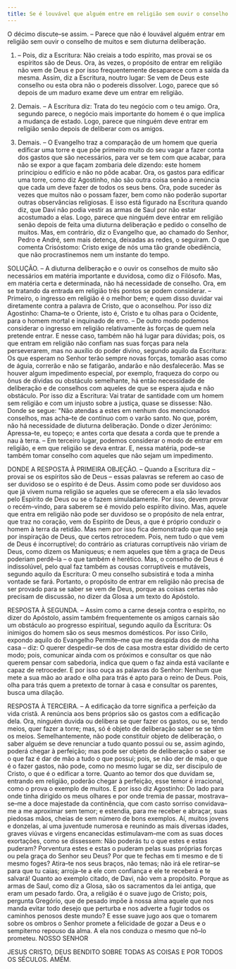 ```yaml
---
title: Se é louvável que alguém entre em religião sem ouvir o conselho de muitos e sem diuturna deliberação
---
```


O décimo discute–se assim. – Parece que não é louvável alguém entrar em religião sem ouvir o conselho de muitos e sem diuturna deliberação.  

1. – Pois, diz a Escritura: Não creiais a todo espírito, mas provai se os espíritos são de Deus. Ora, às vezes, o propósito de entrar em religião não vem de Deus e por isso frequentemente desaparece com a saída da mesma. Assim, diz a Escritura, noutro lugar: Se vem de Deus este conselho ou esta obra não o podereis dissolver. Logo, parece que só depois de um maduro exame deve um entrar em religião.  

2. Demais. – A Escritura diz: Trata do teu negócio com o teu amigo. Ora, segundo parece, o negócio mais importante do homem é o que implica a mudança de estado. Logo, parece que ninguém deve entrar em religião senão depois de deliberar com os amigos.  

3. Demais. – O Evangelho traz a comparação de um homem que queria edificar uma torre e que põe primeiro muito do seu vagar a fazer conta dos gastos que são necessários, para ver se tem com que acabar, para não se expor a que façam zombaria dele dizendo: este homem principiou o edifício e não no pôde acabar. Ora, os gastos para edificar uma torre, como diz Agostinho, não são outra coisa senão a renúncia que cada um deve fazer de todos os seus bens. Ora, pode suceder às vezes que muitos não o possam fazer, bem como não poderão suportar outras observâncias religiosas. E isso está figurado na Escritura quando diz, que Davi não podia vestir as armas de Saul por não estar acostumado a elas. Logo, parece que ninguém deve entrar em religião senão depois de feita uma diuturna deliberação e pedido o conselho de muitos.  Mas, em contrário, diz o Evangelho que, ao chamado do Senhor, Pedro e André, sem mais detença, deixadas as redes, o seguiram. O que comenta Crisóstomo: Cristo exige de nós uma tão grande obediência, que não procrastinemos nem um instante do tempo.  

SOLUÇÃO. – A diuturna deliberação e o ouvir os conselhos de muito são necessários em matéria importante e duvidosa, como diz o Filósofo. Mas, em matéria certa e determinada, não há necessidade de conselho. Ora, em se tratando da entrada em religião três pontos se podem considerar. – Primeiro, o ingresso em religião é o melhor bem; e quem disso duvidar vai diretamente contra a palavra de Cristo, que o aconselhou. Por isso diz Agostinho: Chama–te o Oriente, isto é, Cristo e tu olhas para o Ocidente, para o homem mortal e inquinado de erro. – De outro modo podemos considerar o ingresso em religião relativamente às forças de quem nela pretende entrar. E nesse caso, também não há lugar para dúvidas; pois, os que entram em religião não confiam nas suas forças para nela perseverarem, mas no auxílio do poder divino, segundo aquilo da Escritura: Os que esperam no Senhor terão sempre novas forças, tomarão asas como de águia, correrão e não se fatigarão, andarão e não desfalecerão. Mas se houver algum impedimento especial, por exemplo, fraqueza do corpo ou ônus de dívidas ou obstáculo semelhante, há então necessidade de deliberação e de conselhos com aqueles de que se espera ajuda e não obstáculo. Por isso diz a Escritura: Vai tratar de santidade com um homem sem religião e com um injusto sobre a justiça, quase se dissesse: Não. Donde se segue: "Não atendas a estes em nenhum dos mencionados conselhos, mas acha–te de contínuo com o varão santo. No que, porém, não há necessidade de diuturna deliberação. Donde o dizer Jerónimo: Apressa–te, eu topeço; e antes corta que desata a corda que te prende a nau à terra. – Em terceiro lugar, podemos considerar o modo de entrar em religião, e em que religião se deva entrar. E, nessa matéria, pode–se também tomar conselho com aqueles que não sejam um impedimento.  

DONDE A RESPOSTA À PRIMEIRA OBJEÇÃO. – Quando a Escritura diz – provai se os espíritos são de Deus – essas palavras se referem ao caso de ser duvidoso se o espírito é de Deus. Assim como pode ser duvidoso aos que já vivem numa religião se aqueles que se oferecem a ela são levados pelo Espírito de Deus ou se o fazem simuladamente. Por isso, devem provar o recém–vindo, para saberem se é movido pelo espírito divino. Mas, aquele que entra em religião não pode ser duvidoso se o propósito de nela entrar, que traz no coração, vem do Espírito de Deus, a que é próprio conduzir o homem à terra da retidão. Mas nem por isso fica demonstrado que não seja por inspiração de Deus, que certos retrocedem. Pois, nem tudo o que vem de Deus é incorruptível; do contrário as criaturas corruptíveis não viriam de Deus, como dizem os Maniqueus; e nem aqueles que têm a graça de Deus poderiam perdê–la – o que também é herético. Mas, o conselho de Deus é indissolúvel, pelo qual faz também as cousas corruptíveis e mutáveis, segundo aquilo da Escritura: O meu conselho subsistirá e toda a minha vontade se fará. Portanto, o propósito de entrar em religião não precisa de ser provado para se saber se vem de Deus, porque as coisas certas não precisam de discussão, no dizer da Glosa a um texto do Apóstolo.  

RESPOSTA À SEGUNDA. – Assim como a carne deseja contra o espírito, no dizer do Apóstolo, assim também frequentemente os amigos carnais são um obstáculo ao progresso espiritual, segundo aquilo da Escritura: Os inimigos do homem são os seus mesmos domésticos. Por isso Cirilo, expondo aquilo do Evangelho Permite–me que me despida dos de minha casa – diz: O querer despedir–se dos de casa mostra estar dividido de certo modo; pois, comunicar ainda com os próximos e consultar os que não querem pensar com sabedoria, indica que quem o faz ainda está vacilante e capaz de retroceder. E por isso ouça as palavras do Senhor: Nenhum que mete a sua mão ao arado e olha para trás é apto para o reino de Deus. Pois, olha para trás quem a pretexto de tornar à casa e consultar os parentes, busca uma dilação.  

RESPOSTA À TERCEIRA. – A edificação da torre significa a perfeição da vida cristã. A renúncia aos bens próprios são os gastos com a edificação dela. Ora, ninguém duvida ou delibera se quer fazer os gastos, ou se, tendo meios, quer fazer a torre; mas, só é objeto de deliberação saber se se têm os meios. Semelhantemente, não pode constituir objeto de deliberação, o saber alguém se deve renunciar a tudo quanto possui ou se, assim agindo, poderá chegar à perfeição; mas pode ser objeto de deliberação o saber se o que faz é dar de mão a tudo o que possui; pois, se não der de mão, o que é o fazer gastos, não pode, como no mesmo lugar se diz, ser discípulo de Cristo, o que é o edificar a torre.  Quanto ao temor dos que duvidam se, entrando em religião, poderão chegar à perfeição, esse temor é irracional, como o prova o exemplo de muitos. E por isso diz Agostinho: Do lado para onde tinha dirigido os meus olhares e por onde tremia de passar, mostrava–se–me a doce majestade da continência, que com casto sorriso convidava–me a me aproximar sem temor; e estendia, para me receber e abraçar, suas piedosas mãos, cheias de sem número de bons exemplos. Aí, muitos jovens e donzelas, aí uma juventude numerosa e reunindo as mais diversas idades, graves viúvas e virgens encanecidas estimulavam–me com as suas doces exortações, como se dissessem: Não poderás tu o que estes e estas puderam? Porventura estes e estas o puderam pelas suas próprias forças ou pela graça do Senhor seu Deus? Por que te fechas em ti mesmo e de ti mesmo foges? Atira–te nos seus braços, não temas; não irá ele retirar–se para que tu caias; arroja–te a ele com confiança e ele te receberá e te salvará!  Quanto ao exemplo citado, de Davi, não vem a propósito. Porque as armas de Saul, como diz a Glosa, são os sacramentos da lei antiga, que eram um pesado fardo. Ora, a religião é o suave jugo de Cristo; pois, pergunta Gregório, que de pesado impõe à nossa alma aquele que nos manda evitar todo desejo que perturba e nos adverte a fugir todos os caminhos penosos deste mundo?  E esse suave jugo aos que o tomarem sobre os ombros o Senhor promete a felicidade de gozar a Deus e o sempiterno repouso da alma. A ela nos conduza o mesmo que nô–lo prometeu. NOSSO SENHOR 

JESUS CRISTO, DEUS BENDITO SOBRE TODAS AS COISAS E POR TODOS OS SÉCULOS. AMÉM.